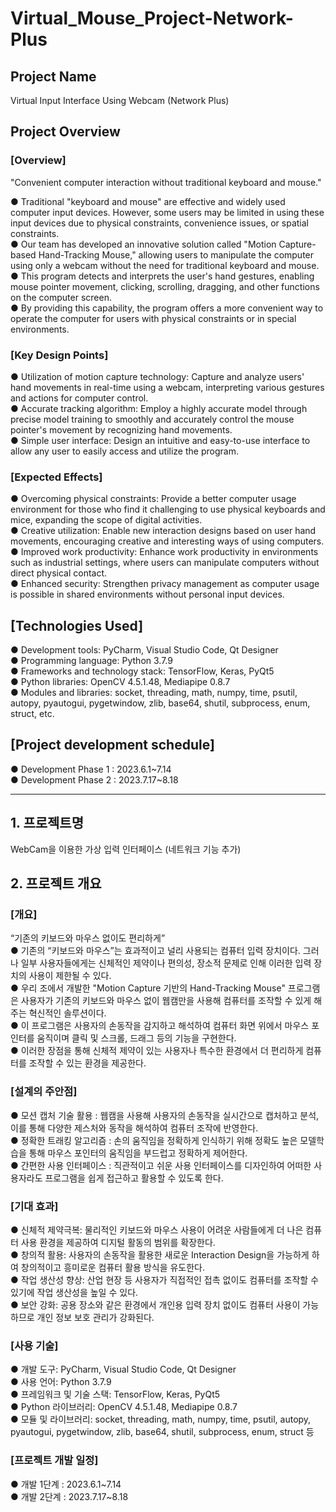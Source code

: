 # Virtual_Mouse_Project-Network-Plus

## Project Name  
Virtual Input Interface Using Webcam (Network Plus)  

## Project Overview  
### [Overview]  
"Convenient computer interaction without traditional keyboard and mouse."

● Traditional "keyboard and mouse" are effective and widely used computer input devices. However, some users may be limited in using these input devices due to physical constraints, convenience issues, or spatial constraints.   
● Our team has developed an innovative solution called "Motion Capture-based Hand-Tracking Mouse," allowing users to manipulate the computer using only a webcam without the need for traditional keyboard and mouse.   
● This program detects and interprets the user's hand gestures, enabling mouse pointer movement, clicking, scrolling, dragging, and other functions on the computer screen.  
● By providing this capability, the program offers a more convenient way to operate the computer for users with physical constraints or in special environments.  

### [Key Design Points]  

● Utilization of motion capture technology: Capture and analyze users' hand movements in real-time using a webcam, interpreting various gestures and actions for computer control.  
● Accurate tracking algorithm: Employ a highly accurate model through precise model training to smoothly and accurately control the mouse pointer's movement by recognizing hand movements.  
● Simple user interface: Design an intuitive and easy-to-use interface to allow any user to easily access and utilize the program.  

### [Expected Effects]  

● Overcoming physical constraints: Provide a better computer usage environment for those who find it challenging to use physical keyboards and mice, expanding the scope of digital activities.  
● Creative utilization: Enable new interaction designs based on user hand movements, encouraging creative and interesting ways of using computers.  
● Improved work productivity: Enhance work productivity in environments such as industrial settings, where users can manipulate computers without direct physical contact.  
● Enhanced security: Strengthen privacy management as computer usage is possible in shared environments without personal input devices.  

## [Technologies Used]  

● Development tools: PyCharm, Visual Studio Code, Qt Designer  
● Programming language: Python 3.7.9  
● Frameworks and technology stack: TensorFlow, Keras, PyQt5  
● Python libraries: OpenCV 4.5.1.48, Mediapipe 0.8.7  
● Modules and libraries: socket, threading, math, numpy, time, psutil, autopy, pyautogui, pygetwindow, zlib, base64, shutil, subprocess, enum, struct, etc.  

## [Project development schedule]    
● Development Phase 1 : 2023.6.1~7.14    
● Development Phase 2 : 2023.7.17~8.18    

------------------------------------
## 1. 프로젝트명  
WebCam을 이용한 가상 입력 인터페이스 (네트워크 기능 추가)      

## 2. 프로젝트 개요   
### [개요]  
“기존의 키보드와 마우스 없이도 편리하게”  
● 기존의 “키보드와 마우스”는 효과적이고 널리 사용되는 컴퓨터 입력 장치이다. 그러나 일부 사용자들에게는 신체적인 제약이나 편의성, 장소적 문제로 인해 이러한 입력 장치의 사용이 제한될 수 있다.   
● 우리 조에서 개발한 "Motion Capture 기반의 Hand-Tracking Mouse" 프로그램은 사용자가 기존의 키보드와 마우스 없이 웹캠만을 사용해 컴퓨터를 조작할 수 있게 해주는 혁신적인 솔루션이다.  
● 이 프로그램은 사용자의 손동작을 감지하고 해석하여 컴퓨터 화면 위에서 마우스 포인터를 움직이며 클릭 및 스크롤, 드래그 등의 기능을 구현한다.  
● 이러한 장점을 통해 신체적 제약이 있는 사용자나 특수한 환경에서 더 편리하게 컴퓨터를 조작할 수 있는 환경을 제공한다.  

### [설계의 주안점]  
● 모션 캡처 기술 활용 : 웹캠을 사용해 사용자의 손동작을 실시간으로 캡처하고 분석, 이를 통해 다양한 제스처와 동작을 해석하여 컴퓨터 조작에 반영한다.  
● 정확한 트래킹 알고리즘 : 손의 움직임을 정확하게 인식하기 위해 정확도 높은 모델학습을 통해 마우스 포인터의 움직임을 부드럽고 정확하게 제어한다.   
● 간편한 사용 인터페이스 : 직관적이고 쉬운 사용 인터페이스를 디자인하여 어떠한 사용자라도 프로그램을 쉽게 접근하고 활용할 수 있도록 한다.  

### [기대 효과]  
● 신체적 제약극복: 물리적인 키보드와 마우스 사용이 어려운 사람들에게 더 나은 컴퓨터 사용 환경을 제공하여 디지털 활동의 범위를 확장한다.  
● 창의적 활용: 사용자의 손동작을 활용한 새로운 Interaction Design을 가능하게 하여 창의적이고 흥미로운 컴퓨터 활용 방식을 유도한다.  
● 작업 생산성 향상: 산업 현장 등 사용자가 직접적인 접촉 없이도 컴퓨터를 조작할 수 있기에 작업 생산성을 높일 수 있다.   
● 보안 강화: 공용 장소와 같은 환경에서 개인용 입력 장치 없이도 컴퓨터 사용이 가능하므로 개인 정보 보호 관리가 강화된다.  

### [사용 기술]  
● 개발 도구: PyCharm, Visual Studio Code, Qt Designer  
● 사용 언어: Python 3.7.9   
● 프레임워크 및 기술 스택: TensorFlow, Keras, PyQt5  
● Python 라이브러리: OpenCV 4.5.1.48, Mediapipe 0.8.7   
● 모듈 및 라이브러리: socket, threading, math, numpy, time, psutil, autopy, pyautogui, pygetwindow, zlib, base64, shutil, subprocess, enum, struct 등  

### [프로젝트 개발 일정]
● 개발 1단계 : 2023.6.1~7.14   
● 개발 2단계 : 2023.7.17~8.18   
